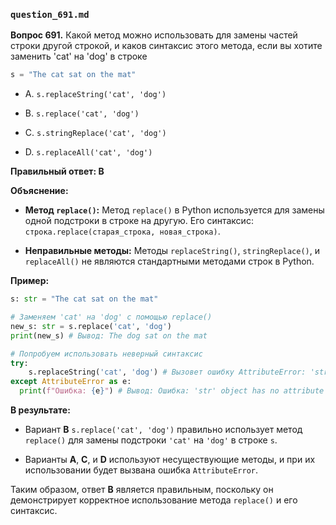### `question_691.md`

**Вопрос 691.** Какой метод можно использовать для замены частей строки другой строкой, 
и каков синтаксис этого метода, если вы хотите заменить 'cat' на 'dog' в строке 
```python
s = "The cat sat on the mat"
```

- A.  `s.replaceString('cat', 'dog')`

- B.  `s.replace('cat', 'dog')`

- C.  `s.stringReplace('cat', 'dog')`

- D.  `s.replaceAll('cat', 'dog')`

**Правильный ответ: B**

**Объяснение:**

*   **Метод `replace()`:** Метод `replace()` в Python используется для замены одной подстроки в строке на другую. Его синтаксис: `строка.replace(старая_строка, новая_строка)`.

*   **Неправильные методы:** Методы  `replaceString()`, `stringReplace()`, и `replaceAll()` не являются стандартными методами строк в Python.

**Пример:**

```python
s: str = "The cat sat on the mat"

# Заменяем 'cat' на 'dog' с помощью replace()
new_s: str = s.replace('cat', 'dog')
print(new_s) # Вывод: The dog sat on the mat

# Попробуем использовать неверный синтаксис
try:
    s.replaceString('cat', 'dog') # Вызовет ошибку AttributeError: 'str' object has no attribute 'replaceString'
except AttributeError as e:
  print(f"Ошибка: {e}") # Вывод: Ошибка: 'str' object has no attribute 'replaceString'
```

**В результате:**

*   Вариант **B**  `s.replace('cat', 'dog')` правильно использует метод `replace()` для замены подстроки `'cat'` на `'dog'` в строке `s`.

*   Варианты **A**, **C**, и **D** используют несуществующие методы, и при их использовании будет вызвана ошибка `AttributeError`.

Таким образом, ответ **B** является правильным, поскольку он демонстрирует корректное использование метода `replace()` и его синтаксис.
